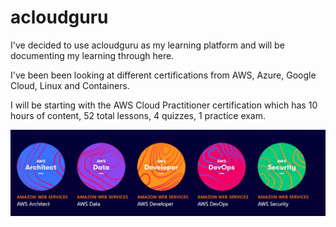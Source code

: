 # acloudguru

I've decided to use acloudguru as my learning platform and will be documenting my learning through here.

I've been been looking at different certifications from AWS, Azure, Google Cloud, Linux and Containers.

I will be starting with the AWS Cloud Practitioner certification which has 10 hours of content, 52 total lessons, 4 quizzes, 1 practice exam.



![](../.gitbook/assets/image.png)

